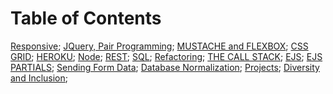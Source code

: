 # Table of Contents

 [Responsive](README1.md);
 [JQuery, Pair Programming](README2.md);
 [MUSTACHE and FLEXBOX](README3.md);
 [CSS GRID](README4.md);
 [HEROKU](README5.md);
 [Node](README6.md);
 [REST](README7.md);
 [SQL](README8.md);
 [Refactoring](README9.md);
 [THE CALL STACK](README10.md);
 [EJS](README11.md);
 [EJS PARTIALS](README12.md);
 [Sending Form Data](README13.md);
 [Database Normalization](READM14.md);
 [Projects](README15.md);
 [Diversity and Inclusion](README16.md);

